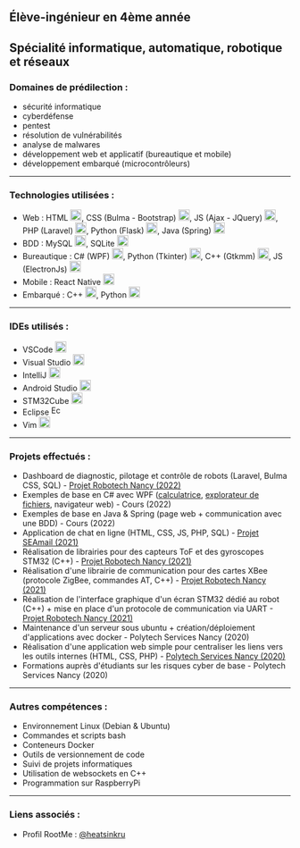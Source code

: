 ## Élève-ingénieur en 4ème année
## Spécialité informatique, automatique, robotique et réseaux

### Domaines de prédilection :
  
  - sécurité informatique
  - cyberdéfense
  - pentest
  - résolution de vulnérabilités
  - analyse de malwares
  - développement web et applicatif (bureautique et mobile)
  - développement embarqué (microcontrôleurs)
 
<hr>

### Technologies utilisées :


  - Web : HTML <a href="#"><img src="https://cdn-icons-png.flaticon.com/512/5968/5968267.png" alt="HTML" width="20" /></a>, CSS (Bulma - Bootstrap) <a href="#"><img src="https://cdn-icons-png.flaticon.com/512/5968/5968242.png" alt="CSS" width="20" /></a>, JS (Ajax - JQuery) <a href="#"><img src="https://cdn-icons-png.flaticon.com/512/5968/5968292.png" alt="JS" width="20" /></a>, PHP (Laravel) <a href="#"><img src="https://cdn-icons-png.flaticon.com/512/5968/5968332.png" alt="PHP" width="20" /></a>, Python (Flask) <a href="#"><img src="https://cdn-icons-png.flaticon.com/512/5968/5968242.png" alt="HTML" width="20" /></a>, Java (Spring) <a href="#"><img src="https://cdn-icons-png.flaticon.com/512/5968/5968282.png" alt="JAVA" width="20" /></a>
  - BDD : MySQL <a href="#"><img src="https://cdn-icons-png.flaticon.com/512/5968/5968313.png" alt="MySQL" width="20" /></a>, SQLite <a href="#"><img src="https://cdn-icons-png.flaticon.com/512/2306/2306173.png" alt="SQLite" width="20" /></a>
  - Bureautique : C# (WPF) <a href="#"><img src="https://cdn-icons-png.flaticon.com/512/6132/6132221.png" alt="C#" width="20" /></a>, Python (Tkinter) <a href="#"><img src="https://cdn-icons-png.flaticon.com/512/5968/5968350.png" alt="Python" width="20" /></a>, C++ (Gtkmm) <a href="#"><img src="https://cdn-icons-png.flaticon.com/512/6132/6132222.png" alt="C++" width="20" /></a>, JS (ElectronJs) <a href="#"><img src="https://cdn-icons-png.flaticon.com/512/5968/5968292.png" alt="JS" width="20" /></a>
  - Mobile : React Native <a href="#"><img src="https://cdn-icons-png.flaticon.com/512/1183/1183672.png" alt="React" width="20" /></a>
  - Embarqué : C++ <a href="#"><img src="https://cdn-icons-png.flaticon.com/512/6132/6132222.png" alt="C++" width="20" /></a>, Python <a href="#"><img src="https://cdn-icons-png.flaticon.com/512/5968/5968350.png" alt="Python" width="20" /></a>

<hr>

### IDEs utilisés :

  - VSCode <a href="#"><img src="https://code.visualstudio.com/assets/images/code-stable.png" alt="VSCode" width="20" /></a>
  - Visual Studio <a href="#"><img src="https://cdn-icons-png.flaticon.com/512/5968/5968389.png" alt="Visual Studio" width="20" /></a>
  - IntelliJ <a href="#"><img src="https://www.jetbrains.com/idea/img/idea-edu.svg" alt="IntelliJ" width="20" /></a>
  - Android Studio <a href="#"><img src="https://static.wikia.nocookie.net/logopedia/images/d/db/Android_Studio_Icon_2021.svg/revision/latest/scale-to-width-down/200?cb=20210305211354" alt="Android Studio" height="20" /></a>
  - STM32Cube <a href="#"><img src="https://www.eletimes.com/wp-content/uploads/2017/08/RS425_Module_STM32-1068x1068.png" alt="STM32Cube" width="20" /></a>
  - Eclipse <a href="#"><img src="https://www.eclipse.org/org/artwork/images/eclipse_ide_logo.png" alt="Eclipse" height="17" /></a>
  - Vim <a href="#"><img src="https://www.vim.org/images/vim_on_fire.gif" alt="Vim" height="20" /></a>

<hr>

### Projets effectués :
  
  - Dashboard de diagnostic, pilotage et contrôle de robots (Laravel, Bulma CSS, SQL) - [Projet Robotech Nancy (2022)](https://github.com/RobotechNancy/interface_maintenance)
  - Exemples de base en C# avec WPF ([calculatrice](https://github.com/heatsinkru/calculatrice_CSharp), [explorateur de fichiers](https://github.com/heatsinkru/explorateur_fichiers_CSharp), navigateur web) - Cours (2022)
  - Exemples de base en Java & Spring (page web + communication avec une BDD) - Cours (2022)
  - Application de chat en ligne (HTML, CSS, JS, PHP, SQL) - [Projet SEAmail (2021)](https://github.com/SEAmail-International-Company/seamail)
  - Réalisation de librairies pour des capteurs ToF et des gyroscopes STM32 (C++) - [Projet Robotech Nancy (2021)](https://github.com/RobotechNancy/2021-2022/tree/main/informatique/Odometrie/Odom%C3%A9trie%20relative/MPU6050_gyro)
  - Réalisation d'une librairie de communication pour des cartes XBee (protocole ZigBee, commandes AT, C++) - [Projet Robotech Nancy (2021)](https://github.com/RobotechNancy/2021-2022/tree/main/informatique/Communication/Communication%20inter-robots)
  - Réalisation de l'interface graphique d'un écran STM32 dédié au robot (C++) + mise en place d'un protocole de communication via UART - [Projet Robotech Nancy (2021)](https://github.com/RobotechNancy/2021-2022/tree/main/informatique/Ecran)
  - Maintenance d'un serveur sous ubuntu + création/déploiement d'applications avec docker - Polytech Services Nancy (2020)
  - Réalisation d'une application web simple pour centraliser les liens vers les outils internes (HTML, CSS, PHP) - [Polytech Services Nancy (2020)](https://github.com/heatsinkru/board_psn)
  - Formations auprès d'étudiants sur les risques cyber de base - Polytech Services Nancy (2020)

<hr>

### Autres compétences : 
    
  - Environnement Linux (Debian & Ubuntu)
  - Commandes et scripts bash
  - Conteneurs Docker
  - Outils de versionnement de code
  - Suivi de projets informatiques
  - Utilisation de websockets en C++
  - Programmation sur RaspberryPi 

<hr>

### Liens associés :

  - Profil RootMe : [@heatsinkru](https://www.root-me.org/heatsinkru)
